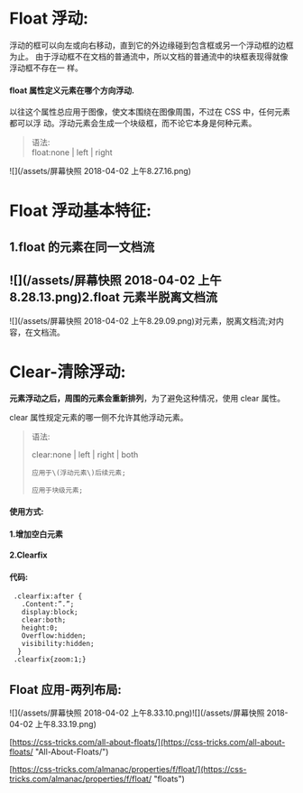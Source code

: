 # Float 浮动:

浮动的框可以向左或向右移动，直到它的外边缘碰到包含框或另一个浮动框的边框为止。 由于浮动框不在文档的普通流中，所以文档的普通流中的块框表现得就像浮动框不存在一 样。

#### float 属性定义元素在哪个方向浮动.

以往这个属性总应用于图像，使文本围绕在图像周围，不过在 CSS 中，任何元素都可以浮 动。浮动元素会生成一个块级框，而不论它本身是何种元素。

> 语法:  
> float:none \| left \| right

![](/assets/屏幕快照 2018-04-02 上午8.27.16.png)

# Float 浮动基本特征:

## 1.float 的元素在同一文档流

## ![](/assets/屏幕快照 2018-04-02 上午8.28.13.png)2.float 元素半脱离文档流

![](/assets/屏幕快照 2018-04-02 上午8.29.09.png)对元素，脱离文档流;对内容，在文档流。

# Clear-清除浮动:

**元素浮动之后，周围的元素会重新排列**，为了避免这种情况，使用 clear 属性。

clear 属性规定元素的哪一侧不允许其他浮动元素。

> 语法:
>
> clear:none \| left \| right \| both
>
> ```
> 应用于\(浮动元素\)后续元素;
>
> 应用于块级元素;
> ```

#### 使用方式:

#### 1.增加空白元素

#### 2.Clearfix

#### 代码:

```
 .clearfix:after {
   .Content:”.”;
   display:block;
   clear:both;
   height:0;
   Overflow:hidden;
   visibility:hidden;
  }
 .clearfix{zoom:1;}
```

## Float 应用-两列布局:

![](/assets/屏幕快照 2018-04-02 上午8.33.10.png)![](/assets/屏幕快照 2018-04-02 上午8.33.19.png)

[https://css-tricks.com/all-about-floats/](https://css-tricks.com/all-about-floats/ "All-About-Floats/")

[https://css-tricks.com/almanac/properties/f/float/](https://css-tricks.com/almanac/properties/f/float/ "floats")











